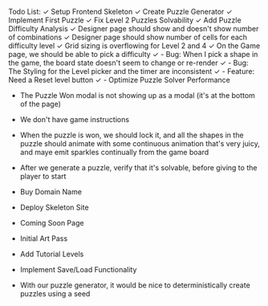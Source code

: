 Todo List:
✓ Setup Frontend Skeleton
✓ Create Puzzle Generator
✓ Implement First Puzzle
✓ Fix Level 2 Puzzles Solvability
✓ Add Puzzle Difficulty Analysis
✓ Designer page should show and doesn't show number of combinations
✓ Designer page should show number of cells for each difficulty level
✓ Grid sizing is overflowing for Level 2 and 4
✓ On the Game page, we should be able to pick a difficulty
✓ - Bug: When I pick a shape in the game, the board state doesn't seem to change or re-render
✓ - Bug: The Styling for the Level picker and the timer are inconsistent
✓ - Feature: Need a Reset level button
✓ - Optimize Puzzle Solver Performance

- The Puzzle Won modal is not showing up as a modal (it's at the bottom of the page)
- We don't have game instructions
- When the puzzle is won, we should lock it, and all the shapes in the puzzle should animate with some continuous animation that's very juicy, and maye emit sparkles continually from the game board
- After we generate a puzzle, verify that it's solvable, before giving to the player to start

- Buy Domain Name
- Deploy Skeleton Site
- Coming Soon Page
- Initial Art Pass
- Add Tutorial Levels
- Implement Save/Load Functionality
- With our puzzle generator, it would be nice to deterministically create puzzles using a seed
